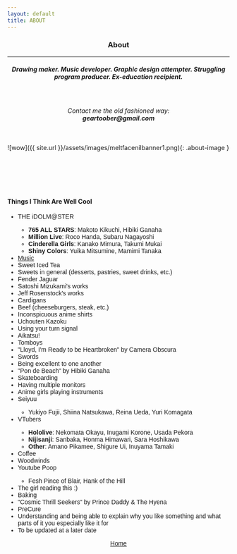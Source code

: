 ```yaml
---
layout: default
title: ABOUT
---
```


<h3><p style="text-align: center;">About</p></h3>
<hr>
<h5><p style="text-align: center;">Drawing maker. Music developer. Graphic design attempter. Struggling program producer. Ex-education recipient.</p></h5>
<br>
<h6><p style="text-align: center;">Contact me the old fashioned way:
	<br>
	<b>geartoober@gmail.com</b></p></h6>
<br>
![wow]({{ site.url }}/assets/images/meltfacenilbanner1.png){: .about-image }
<br>
<br>
<br>
<br>
<br>
<br>
<h4>Things I Think Are Well Cool</h4>

<ul style="font-family: 'Kosugi', sans-serif;">
<li>THE iDOLM@STER</li>
  <ul>
  <li><b>765 ALL STARS</b>: Makoto Kikuchi, Hibiki Ganaha</li>
  <li><b>Million Live</b>: Roco Handa, Subaru Nagayoshi</li>
  <li><b>Cinderella Girls</b>: Kanako Mimura, Takumi Mukai</li>
  <li><b>Shiny Colors</b>: Yuika Mitsumine, Mamimi Tanaka</li>
  </ul>
<li><a href="http://rateyourmusic.com/~Youkai" target="_blank">Music</a></li>
<li>Sweet Iced Tea</li>
<li>Sweets in general (desserts, pastries, sweet drinks, etc.)</li>
<li>Fender Jaguar</li>
<li>Satoshi Mizukami's works</li>
<li>Jeff Rosenstock's works</li>
<li>Cardigans</li>
<li>Beef (cheeseburgers, steak, etc.)</li>
<li>Inconspicuous anime shirts</li>
<li>Uchouten Kazoku</li>
<li>Using your turn signal</li>
<li>Aikatsu!</li>
<li>Tomboys</li>
<li>"Lloyd, I'm Ready to be Heartbroken" by Camera Obscura</li>
<li>Swords</li>
<li>Being excellent to one another</li>
<li>"Pon de Beach" by Hibiki Ganaha</li> 
<li>Skateboarding</li>
<li>Having multiple monitors</li>
<li>Anime girls playing instruments</li>
<li>Seiyuu</li>
	<ul>
		<li>Yukiyo Fujii, Shiina Natsukawa, Reina Ueda, Yuri Komagata</li>
	</ul>
<li>VTubers</li>
	<ul>
		<li><b>Hololive</b>: Nekomata Okayu, Inugami Korone, Usada Pekora</li>
		<li><b>Nijisanji</b>: Sanbaka, Honma Himawari, Sara Hoshikawa</li>
		<li><b>Other</b>: Amano Pikamee, Shigure Ui, Inuyama Tamaki</li>
	</ul>
<li>Coffee</li>
<li>Woodwinds</li>
<li>Youtube Poop</li>
	<ul>
		<li>Fesh Pince of Blair, Hank of the Hill</li>
	</ul>
<li>The girl reading this :)</li>
<li>Baking</li>
<li>"Cosmic Thrill Seekers" by Prince Daddy & The Hyena</li>
<li>PreCure</li>
<li>Understanding and being able to explain why you like something and what parts of it you especially like it for</li>
<li>To be updated at a later date</li>
</ul>

<p style="text-align: center; font-family: 'Kosugi', sans-serif;"><a href="{{ site.baseurl }}{% link index.html %}">Home</a></p>

